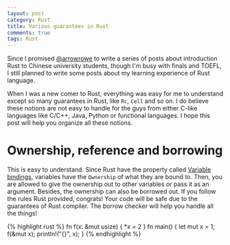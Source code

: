 ```yaml
---
layout: post
category: Rust
title: Various guarantees in Rust
comments: true
tags: Rust
---
```


Since I promised [@arrowrowe](http://arrowrowe.me/) to write a series of posts about introduction Rust to Chinese university students, though I'm busy with finals and TOEFL, I still planned to write some posts about my learning experience of Rust language.

When I was a new comer to Rust, everything was easy for me to understand except so many guarantees in Rust, like `Rc`, `Cell` and so on. I do believe these notions are not easy to handle for the guys from either C-like languages like C/C++, Java, Python or functional languages. I hope this post will help you organize all these notions.

# Ownership, reference and borrowing

This is easy to understand. Since Rust have the property called [Variable bindings](https://doc.rust-lang.org/book/variable-bindings.html), variables have the `Ownership` of what they are bound to. Then, you are allowed to give the ownership out to other variables or pass it as an argument. Besides, the ownership can also be borrowed out. If you follow the rules Rust provided, congrats! Your code will be safe due to the guarantees of Rust compiler. The borrow checker will help you handle all the things!

{% highlight rust %}
fn f(x: &mut usize) {
    *x = 2
}
fn main() {
    let mut x = 1;
    f(&mut x);
    println!("{}", x);
}
{% endhighlight %}
